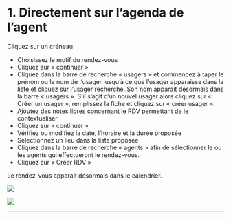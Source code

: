 # 1. Directement sur l’agenda de l’agent

Cliquez sur un créneau

* Choisissez le motif du rendez-vous
* Cliquez sur « continuer »
* Cliquez dans la barre de recherche « usagers » et commencez à taper le prénom ou le nom de l’usager jusqu’à ce que l’usager apparaisse dans la liste et cliquez sur l’usager recherché. Son nom apparait désormais dans la barre « usagers ». S’il s’agit d’un nouvel usager alors cliquez sur « Créer un usager », remplissez la fiche et cliquez sur « créer usager ».
* Ajoutez des notes libres concernant le RDV permettant de le contextualiser
* Cliquez sur « continuer »
* Vérifiez ou modifiez la date, l’horaire et la durée proposée
* Sélectionnez un lieu dans la liste proposée
* Cliquez dans la barre de recherche « agents » afin de sélectionner le ou les agents qui effectueront le rendez-vous.
* Cliquez sur « Créer RDV »

Le rendez-vous apparait désormais dans le calendrier.

![](../../../../.gitbook/assets/screenshot\_2020-11-24\_at\_16.48.47.png)

![](../../../../.gitbook/assets/screenshot\_2020-11-24\_at\_16.49.25.png)

****
